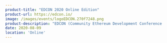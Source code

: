 ```yaml
---
product-title: "EDCON 2020 Online Edition"
product-url: https://edcon.io/
image: /images/events/logoEDCON.270f7248.png
product-description: "EDCON (Community Ethereum Development Conference ) is a non-profit global Ethereum conference that happens once a year in different countries, and it is mainly committed to serving the Ethereum ecosystem, boosting the communication and interaction of Ethereum communities worldwide."  
date: 2020-08-09
location: 'Online'
---
```

